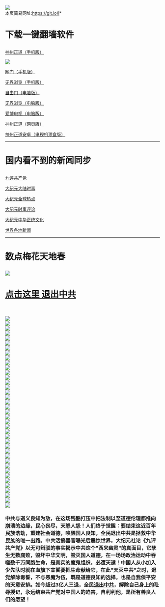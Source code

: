 <a name="1" id="1" target="_blank"></a> <span id="1"></span>
<a name="2" id="2" target="_blank"></a> <span id="2"></span>
<a name="3" id="3" target="_blank"></a> <span id="3"></span>
<a name="4" id="4" target="_blank"></a> <span id="4"></span>
<a name="5" id="5" target="_blank"></a> <span id="5"></span>
<a name="6" id="6" target="_blank"></a> <span id="6"></span>
<a name="7" id="7" target="_blank"></a> <span id="7"></span>
<a name="8" id="8" target="_blank"></a> <span id="8"></span>
<a name="9" id="9" target="_blank"></a> <span id="9"></span>
<img src="https://raw.githubusercontent.com/szzd3/1/master/t/fq1.jpg"><br>
本页简易网址:https://git.io/l*
<h1><p><strong>下载一键翻墙软件</strong></p></h1>
<p><a href="https://git.io/vQjqe">神州正道（手机版）</a><img src="https://raw.githubusercontent.com/hao369/a/master/benzoutuijian.gif" alt=""></p>
<img src="https://raw.githubusercontent.com/szzd3/1/master/t/sz.jpg"><br>
<p><a href="https://raw.githubusercontent.com/oGate2/Up/master/oGate.apk?dfh">网门（手机版）</a><img src="https://raw.githubusercontent.com/hao369/a/master/benzoutuijian.gif" alt=""></p>
<p><a href="https://raw.githubusercontent.com/wujieliulan/download/master/um.apk?dfh">无界浏览（手机版）</a></p>
<p><a href="https://git.io/fgp">自由门（电脑版）</a><img src="https://raw.githubusercontent.com/hao369/a/master/benzoutuijian.gif" alt=""></p>
<p><a href="https://github.com/wujieliulan/download/raw/master/u.zip?dfh">无界浏览（电脑版）</a><img src="https://raw.githubusercontent.com/hao369/a/master/benzoutuijian.gif" alt=""></p>
<p><a href="https://raw.githubusercontent.com/szzd3/szzd1.github.io/master/szzd/iPPOTV.zip">爱博电视（电脑版）</a></p>
<p><a href="https://git.io/fxNjC">神州正道（网页版）</a></p>
<p><a href="https://git.io/vAonz">神州正道安卓（电视机顶盒版）</a></p>
<hr>
<h1><p><strong>国内看不到的新闻同步</strong></p></h1>
<p><a target="_blank" href="https://git.io/fj0Tk">九评共产党</a></p>
<p><a target="_blank" href="https://git.io/fj0UM">大纪元大陆时事</a></p>
<p><a target="_blank" href="https://git.io/fj0TI">大纪元全球热点</a></p>
<p><a target="_blank" href="https://git.io/fj0Tt">大纪元时事评论</a></p>
<p><a target="_blank" href="https://git.io/fj0Tm">大纪元中华正统文化</a></p>
<p><a target="_blank" href="https://git.io/toutiao">世界各地新闻</a></p>
<hr>
<h1>
<p><strong>数点梅花天地春</strong></p>
</h1>
<img src="https://raw.githubusercontent.com/szzd3/1/master/t/01.jpg">
<h1><strong><a href="https://s3-us-west-1.amazonaws.com/ogaten/show.htm?ogQuit.aspx&from=852" rel="nofollow">点击这里 退出中共</a></strong></h1><br>
<br>
<img src="https://raw.githubusercontent.com/szzd3/1/master/t/03.jpg"><br>
<img src="https://raw.githubusercontent.com/szzd3/1/master/t/04.jpg"><br>
<img src="https://raw.githubusercontent.com/szzd3/1/master/t/06.jpg"><br>
<img src="https://raw.githubusercontent.com/szzd3/1/master/t/07.jpg"><br>
<img src="https://raw.githubusercontent.com/szzd3/1/master/t/10.jpg"><br>
<img src="https://raw.githubusercontent.com/szzd3/1/master/t/11.jpg"><br>
<img src="https://raw.githubusercontent.com/szzd3/1/master/t/12.jpg"><br>
<img src="https://raw.githubusercontent.com/szzd3/1/master/t/13.jpg"><br>
<img src="https://raw.githubusercontent.com/szzd3/1/master/t/14.jpg"><br>
<img src="https://raw.githubusercontent.com/szzd3/1/master/t/15.jpg"><br>
<img src="https://raw.githubusercontent.com/szzd3/1/master/t/16.jpg"><br>
<img src="https://raw.githubusercontent.com/szzd3/1/master/t/17.jpg"><br>
<img src="https://raw.githubusercontent.com/szzd3/1/master/t/18.jpg"><br>
<img src="https://raw.githubusercontent.com/szzd3/1/master/t/19.jpg"><br>
<img src="https://raw.githubusercontent.com/szzd3/1/master/t/20.jpg"><br>
<img src="https://raw.githubusercontent.com/szzd3/1/master/t/21.jpg"><br>
<img src="https://raw.githubusercontent.com/szzd3/1/master/t/22.jpg"><br>
<img src="https://raw.githubusercontent.com/szzd3/1/master/t/23.jpg"><br>
<img src="https://raw.githubusercontent.com/szzd3/1/master/t/24.jpg"><br>
<img src="https://raw.githubusercontent.com/szzd3/1/master/t/25.jpg"><br>
<img src="https://raw.githubusercontent.com/szzd3/1/master/t/26.jpg"><br>
<img src="https://raw.githubusercontent.com/szzd3/1/master/t/27.jpg"><br>
<img src="https://raw.githubusercontent.com/szzd3/1/master/t/28.jpg"><br>
<img src="https://raw.githubusercontent.com/szzd3/1/master/t/29.jpg"><br>
<img src="https://raw.githubusercontent.com/szzd3/1/master/t/30.jpg"><br>
<img src="https://raw.githubusercontent.com/szzd3/1/master/t/31.jpg"><br>
<img src="https://raw.githubusercontent.com/szzd3/1/master/t/32.jpg"><br>
<img src="https://raw.githubusercontent.com/szzd3/1/master/t/33.jpg"><br>
<img src="https://raw.githubusercontent.com/szzd3/1/master/t/34.jpg"><br>
<img src="https://raw.githubusercontent.com/szzd3/1/master/t/35.jpg"><br>
<img src="https://raw.githubusercontent.com/szzd3/1/master/t/36.jpg"><br>
<img src="https://raw.githubusercontent.com/szzd3/1/master/t/37.jpg"><br>
<img src="https://raw.githubusercontent.com/szzd3/1/master/t/38.jpg"><br>
<img src="https://raw.githubusercontent.com/szzd3/1/master/t/39.jpg"><br>
<img src="https://raw.githubusercontent.com/szzd3/1/master/t/40.jpg"><br>
<img src="https://raw.githubusercontent.com/szzd3/1/master/t/41.jpg"><br>
<img src="https://raw.githubusercontent.com/szzd3/1/master/t/42.jpg"><br>
<img src="https://raw.githubusercontent.com/szzd3/1/master/t/43.jpg"><br>
<img src="https://raw.githubusercontent.com/szzd3/1/master/t/44.jpg"><br>
<h3><p><strong>中共与道义良知为敌，在这场残酷打压中把法制以至道德伦理都推向崩溃的边缘，民心丧尽，天怒人怨！人们终于觉醒：要结束这近百年民族浩劫，重建社会道德，唤醒国人良知，全民退出中共是拯救中华民族的唯一出路。中共活摘器官曝光后震惊世界，大纪元社论《九评共产党》以无可辩驳的事实揭示中共这个"西来幽灵"的真面目，它孳生无数腐败，毁坏中华文明，毁灭国人道德，在一场场政治运动中吞噬数千万同胞生命，是真实的魔鬼组织，必遭天谴！中国人从小加入少先队时就在血旗下宣誓要把生命献给它，在此"天灭中共"之时，退党解除毒誓，不与恶魔为伍，既是道德良知的选择，也是自我保平安的天意安排。如今超过3亿人三退，全民<a href="https://s3-us-west-1.amazonaws.com/ogaten/show.htm?ogQuit.aspx&from=852" rel="nofollow">退出中共</a>，解除自己身上的耻辱授记，永远结束共产党对中国人的迫害，自利利他，是所有善良人们的愿望！</strong></p></h3>
